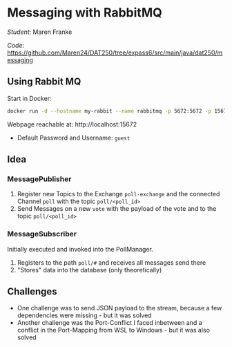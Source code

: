 # Messaging with RabbitMQ

*Student*: Maren Franke

*Code*: https://github.com/Maren24/DAT250/tree/expass6/src/main/java/dat250/messaging


## Using Rabbit MQ

Start in Docker:
```bash
docker run -d --hostname my-rabbit --name rabbitmq -p 5672:5672 -p 15672:15672 rabbitmq:management
```

Webpage reachable at: http://localhost:15672
- Default Password and Username: `guest`

## Idea

### MessagePublisher

1. Register new Topics to the Exchange `poll-exchange` and the connected Channel `poll` with the topic `poll/<poll_id>`
2. Send Messages on a new `vote` with the payload of the vote and to the topic `poll/<poll_id>`

### MessageSubscriber

Initially executed and invoked into the PollManager.
1. Registers to the path `poll/#` and receives all messages send there
2. "Stores" data into the database (only theoretically)

## Challenges

- One challenge was to send JSON payload to the stream, because a few dependencies were missing - but it was solved
- Another challenge was the Port-Conflict I faced inbetween and a conflict in the Port-Mapping from WSL to Windows - but it was also solved


